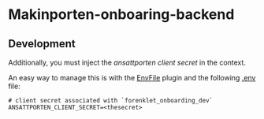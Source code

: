 # Makinporten-onboaring-backend

## Development

Additionally, you must inject the _ansattporten client secret_ in the context.

An easy way to manage this is with the [EnvFile](https://plugins.jetbrains.com/plugin/7861-envfile) plugin and the following [.env](.env) file:
```
# client secret associated with `forenklet_onboarding_dev`
ANSATTPORTEN_CLIENT_SECRET=<thesecret>
```

